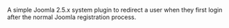 <p>A simple Joomla 2.5.x system plugin to redirect a user when they first login after the normal Joomla registration process.</p>